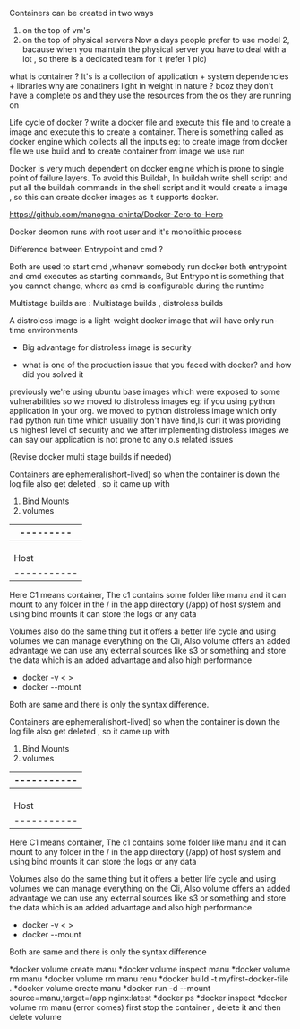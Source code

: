 Containers can be created in two ways 
1. on the top of vm's
2. on the top of physical servers
Now a days people prefer to use model 2, bacause when you maintain the physical server you have to deal with a lot , so there is a dedicated team for it (refer 1 pic)

what is container ? It's is a collection of application + system dependencies + libraries
why are conatiners light in weight in nature ? bcoz they don't have a complete os and they use the resources from the os they are running on

Life cycle of docker ?
write a docker file and execute this file and to create a image and execute this to create a container. There is something called as docker engine which collects all the inputs 
eg: to create image from docker file we use build and to create container from image we use run

Docker is very much dependent on docker engine which is prone to single point of failure,layers. To avoid this Buildah, In buildah write shell script and put all the buildah commands in the shell script and it would create a image , so this can create docker images as it supports docker.

https://github.com/manogna-chinta/Docker-Zero-to-Hero

Docker deomon runs with root user and it's monolithic process

Difference between Entrypoint and cmd ?

Both are used to start cmd ,whenevr somebody run docker both entrypoint and cmd executes as starting commands, But Entrypoint is something that you cannot change, where as cmd is configurable during the runtime

Multistage builds are :
Multistage builds , distroless builds

A distroless image is a light-weight docker image that will have only run-time environments

* Big advantage for distroless image is security

* what is one of the production issue that you faced with docker? and how did you solved it

previously we're using ubuntu base images which were exposed to some vulnerabilities so we moved to distroless images 
eg: if you using python application in your org. we moved to python distroless image which only had python run time which usuallly don't have find,ls curl it was providing us highest level of security and we after implementing distroless images we can say our application is not prone to any o.s related issues

(Revise docker multi stage builds if needed)

Containers are ephemeral(short-lived) so when the container is down the log file also get deleted , so it came up with 
1. Bind Mounts
2. volumes


| --------- |
|  -------  |
|  |     |  |
|  | C1  |  |
|  |-----|  |
|    Host   |
|-----------|  

Here C1 means container, The c1 contains some folder like manu and it can mount to any folder in the / in the app directory (/app) of host system and using bind mounts it can store the logs or any data

Volumes also do the same thing but it offers a better life cycle and using volumes we can manage everything on the Cli, 
Also volume offers an added advantage we can use any external sources like s3 or something and store the data which is an added advantage and also high performance

* docker -v <  >
* docker --mount

Both are same and there is only the syntax difference.

Containers are ephemeral(short-lived) so when the container is down the log file also get deleted , so it came up with 
1. Bind Mounts
2. volumes


|-----------|
|  -------  |
|  |     |  |
|  | C1  |  |
|  |-----|  |
|    Host   |
|-----------|  

Here C1 means container, The c1 contains some folder like manu and it can mount to any folder in the / in the app directory (/app) of host system and using bind mounts it can store the logs or any data

Volumes also do the same thing but it offers a better life cycle and using volumes we can manage everything on the Cli, 
Also volume offers an added advantage we can use any external sources like s3 or something and store the data which is an added advantage and also high performance

* docker -v <  >
* docker --mount

Both are same and there is only the syntax difference

*docker volume create manu
*docker volume inspect manu
*docker volume rm manu
*docker volume rm manu renu
*docker build -t myfirst-docker-file .
*docker volume create manu
*docker run -d --mount source=manu,target=/app nginx:latest
*docker ps
*docker inspect <container-id>
*docker volume rm manu (error comes) first stop the container , delete it and then delete volume
